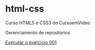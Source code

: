 # html-css
 Curso HTML5 e CSS3 do CursoemVideo

 Gerenciamento de repositorios

 <a href= "https://melinalisboa.github.io/html-css/exercicios/ex01/index.html"> Executar o exercício 001
